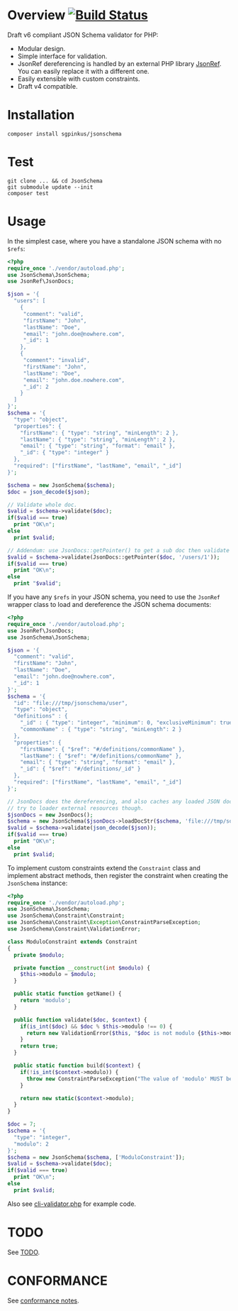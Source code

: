  # Overview [![Build Status](https://api.travis-ci.org/sgpinkus/JsonSchema.png)](https://travis-ci.org/sgpinkus/JsonSchema)
Draft v6 compliant JSON Schema validator for PHP:

  * Modular design.
  * Simple interface for validation.
  * JsonRef dereferencing is handled by an external PHP library [JsonRef](http://jsonref.org). You can easily replace it with a different one.
  * Easily extensible with custom constraints.
  * Draft v4 compatible.

# Installation

    composer install sgpinkus/jsonschema

# Test

    git clone ... && cd JsonSchema
    git submodule update --init
    composer test

# Usage
In the simplest case, where you have a standalone JSON schema with no `$refs`:

```php
<?php
require_once './vendor/autoload.php';
use JsonSchema\JsonSchema;
use JsonRef\JsonDocs;

$json = '{
  "users": [
    {
     "comment": "valid",
     "firstName": "John",
     "lastName": "Doe",
     "email": "john.doe@nowhere.com",
     "_id": 1
    },
    {
     "comment": "invalid",
     "firstName": "John",
     "lastName": "Doe",
     "email": "john.doe.nowhere.com",
     "_id": 2
    }
  ]
}';
$schema = '{
  "type": "object",
  "properties": {
    "firstName": { "type": "string", "minLength": 2 },
    "lastName": { "type": "string", "minLength": 2 },
    "email": { "type": "string", "format": "email" },
    "_id": { "type": "integer" }
  },
  "required": ["firstName", "lastName", "email", "_id"]
}';

$schema = new JsonSchema($schema);
$doc = json_decode($json);

// Validate whole doc.
$valid = $schema->validate($doc);
if($valid === true)
  print "OK\n";
else
  print $valid;

// Addendum: use JsonDocs::getPointer() to get a sub doc then validate it.
$valid = $schema->validate(JsonDocs::getPointer($doc, '/users/1'));
if($valid === true)
  print "OK\n";
else
  print "$valid";
```

If you have any `$refs` in your JSON schema, you need to use the `JsonRef` wrapper class to load and dereference the JSON schema documents:

```php
<?php
require_once './vendor/autoload.php';
use JsonRef\JsonDocs;
use JsonSchema\JsonSchema;

$json = '{
  "comment": "valid",
  "firstName": "John",
  "lastName": "Doe",
  "email": "john.doe@nowhere.com",
  "_id": 1
}';
$schema = '{
  "id": "file:///tmp/jsonschema/user",
  "type": "object",
  "definitions" : {
    "_id" : { "type": "integer", "minimum": 0, "exclusiveMinimum": true },
    "commonName" : { "type": "string", "minLength": 2 }
  },
  "properties": {
    "firstName": { "$ref": "#/definitions/commonName" },
    "lastName": { "$ref": "#/definitions/commonName" },
    "email": { "type": "string", "format": "email" },
    "_id": { "$ref": "#/definitions/_id" }
  },
  "required": ["firstName", "lastName", "email", "_id"]
}';

// JsonDocs does the dereferencing, and also caches any loaded JSON docs. Without a loader it wont
// try to loader external resources though.
$jsonDocs = new JsonDocs();
$schema = new JsonSchema($jsonDocs->loadDocStr($schema, 'file:///tmp/some-unique-fake-uri'));
$valid = $schema->validate(json_decode($json));
if($valid === true)
  print "OK\n";
else
  print $valid;
```

To implement custom constraints extend the `Constraint` class and implement abstract methods, then
register the constraint when creating the `JsonSchema` instance:

```php
<?php
require_once './vendor/autoload.php';
use JsonSchema\JsonSchema;
use JsonSchema\Constraint\Constraint;
use JsonSchema\Constraint\Exception\ConstraintParseException;
use JsonSchema\Constraint\ValidationError;

class ModuloConstraint extends Constraint
{
  private $modulo;

  private function __construct(int $modulo) {
    $this->modulo = $modulo;
  }

  public static function getName() {
    return 'modulo';
  }

  public function validate($doc, $context) {
    if(is_int($doc) && $doc % $this->modulo !== 0) {
      return new ValidationError($this, "$doc is not modulo {$this->modulo}", $context);
    }
    return true;
  }

  public static function build($context) {
    if(!is_int($context->modulo)) {
      throw new ConstraintParseException("The value of 'modulo' MUST be an integer.");
    }

    return new static($context->modulo);
  }
}

$doc = 7;
$schema = '{
  "type": "integer",
  "modulo": 2
}';
$schema = new JsonSchema($schema, ['ModuloConstraint']);
$valid = $schema->validate($doc);
if($valid === true)
  print "OK\n";
else
  print $valid;
```

Also see [cli-validator.php](cli-validator.php) for example code.

# TODO
See [TODO](TODO.md).

# CONFORMANCE
See [conformance notes](CONFORMANCE.md).
